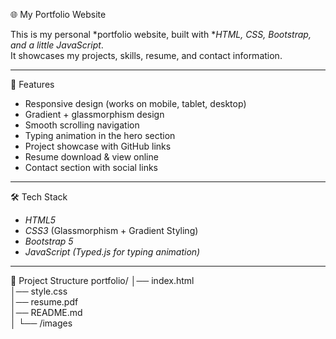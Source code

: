 🌐 My Portfolio Website

This is my personal *portfolio website, built with **HTML, CSS, Bootstrap, and a little JavaScript*.  
It showcases my projects, skills, resume, and contact information.  

---

🚀 Features
- Responsive design (works on mobile, tablet, desktop)
- Gradient + glassmorphism design
- Smooth scrolling navigation
- Typing animation in the hero section
- Project showcase with GitHub links
- Resume download & view online
- Contact section with social links

---
 🛠 Tech Stack
- *HTML5*
- *CSS3* (Glassmorphism + Gradient Styling)
- *Bootstrap 5*
- *JavaScript (Typed.js for typing animation)*

---

📂 Project Structure
portfolio/ │── index.html      
│── style.css        
│── resume.pdf       
│── README.md        
│ └── /images          
